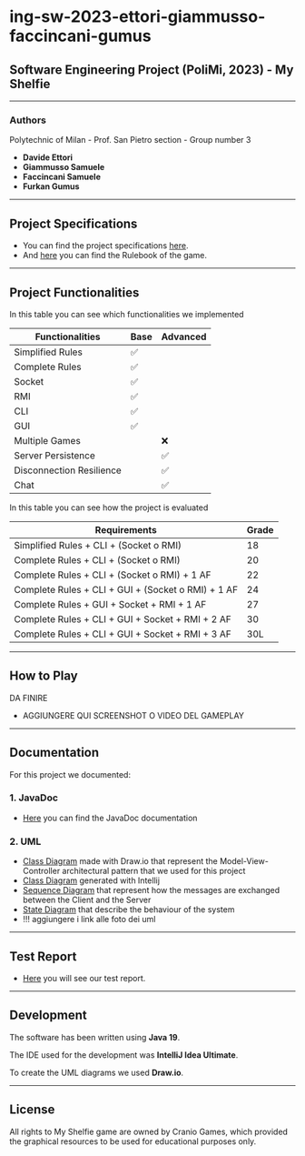# ing-sw-2023-ettori-giammusso-faccincani-gumus

## Software Engineering Project (PoliMi, 2023) - My Shelfie 

---
### Authors
Polytechnic of Milan - Prof. San Pietro section - Group number 3
- <b> Davide Ettori </b>
- <b> Giammusso Samuele </b>
- <b> Faccincani Samuele </b>
- <b> Furkan Gumus </b>

---
## Project Specifications
- You can find the project specifications [here](https://github.com/Davide-Ettori/ing-sw-2023-ettori-giammusso-faccincani-gumus/blob/main/deliveries/Project%20Specifications/Requirements.pdf).
- And [here](https://github.com/Davide-Ettori/ing-sw-2023-ettori-giammusso-faccincani-gumus/blob/main/deliveries/Project%20Specifications/Rulebook.png) you can find the Rulebook of the game.

---
## Project Functionalities
In this table you can see which functionalities we implemented

| Functionalities          | Base | Advanced |
|--------------------------|------|----------|
| Simplified Rules         | ✅    |          |
| Complete Rules           | ✅    |          |
| Socket                   | ✅    |          |
| RMI                      | ✅    |          |
| CLI                      | ✅    |          |
| GUI                      | ✅    |          |
| Multiple Games           |      | ❌        |
| Server Persistence       |      | ✅        |
| Disconnection Resilience |      | ✅        |
| Chat                     |      | ✅        |

In this table you can see how the project is evaluated

| Requirements                                       | Grade |
|----------------------------------------------------|-------|
| Simplified Rules + CLI + (Socket o RMI)            | 18    |
| Complete Rules + CLI + (Socket o RMI)              | 20    |
| Complete Rules + CLI + (Socket o RMI) + 1 AF       | 22    |
| Complete Rules + CLI + GUI + (Socket o RMI) + 1 AF | 24    |
| Complete Rules + GUI + Socket + RMI + 1 AF         | 27    |
| Complete Rules + CLI + GUI + Socket + RMI + 2 AF   | 30    |
| Complete Rules + CLI + GUI + Socket + RMI + 3 AF   | 30L   |

---
## How to Play
DA FINIRE
- AGGIUNGERE QUI SCREENSHOT O VIDEO DEL GAMEPLAY

---
## Documentation
For this project we documented:
### 1. JavaDoc
- [Here]() you can find the JavaDoc documentation
### 2. UML
- [Class Diagram]() made with Draw.io that represent the Model-View-Controller architectural pattern that we used for this project
- [Class Diagram]() generated with Intellij
- [Sequence Diagram]() that represent how the messages are exchanged between the Client and the Server
- [State Diagram](https://github.com/Davide-Ettori/ing-sw-2023-ettori-giammusso-faccincani-gumus/blob/main/deliveries/UML%20Diagrams/PNG/State%20Diagram.drawio.png) that describe the behaviour of the system
- !!! aggiungere i link alle foto dei uml
---
## Test Report 
- [Here](https://htmlpreview.github.io/?https://github.com/Davide-Ettori/ing-sw-2023-ettori-giammusso-faccincani-gumus/deliveries/Test%Reports/index.html) you will see our test report.
---
## Development
The software has been written using **Java 19**.

The IDE used for the development was **IntelliJ Idea Ultimate**.

To create the UML diagrams we used **Draw.io**.

---
## License
All rights to My Shelfie game are owned by Cranio Games, which provided the graphical resources to be used for educational purposes only.